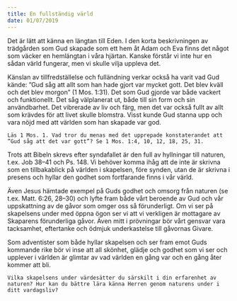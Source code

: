 ```yaml
---
title: En fullständig värld
date: 01/07/2019
---
```


Det är lätt att känna en längtan till Eden. I den korta beskrivningen av trädgården som Gud skapade som ett hem åt Adam och Eva finns det något som väcker en hemlängtan i våra hjärtan. Kanske förstår vi inte hur en sådan värld fungerar, men vi skulle vilja uppleva det.

Känslan av tillfredställelse och fulländning verkar också ha varit vad Gud kände: ”Gud såg att allt som han hade gjort var mycket gott. Det blev kväll och det blev morgon” (1 Mos. 1:31). Det som Gud gjorde var både vackert och funktionellt. Det såg välplanerat ut, både till sin form och sin användbarhet. Det vibrerade av liv och färg, men det var också fullt av allt som krävdes för att livet skulle blomstra. Visst kunde Gud stanna upp och vara nöjd med att världen som han skapade var god.

`Läs 1 Mos. 1. Vad tror du menas med det upprepade konstaterandet att ”Gud såg att det var gott”? Se 1 Mos. 1:4, 10, 12, 18, 25, 31.`

Trots att Bibeln skrevs efter syndafallet är den full av hyllningar till naturen, t.ex. Job 38–41 och Ps. 148. Vi behöver komma ihåg att de inte är skrivna som en tillbakablick på världen i skapelsen, före synden, utan de är skrivna i presens och hyllar den godhet som fortfarande finns i vår värld.

Även Jesus hämtade exempel på Guds godhet och omsorg från naturen (se t.ex. Matt. 6:26, 28–30) och lyfte fram både vårt beroende av Gud och vår uppskattning av de gåvor som omger oss så förunderligt. Om vi ser på skapelsens under med öppna ögon ser vi att vi verkligen är mottagare av Skaparens förunderliga gåvor. Även mitt i prövningar bör vårt gensvar vara tacksamhet, eftertanke och ödmjuk underkastelse till gåvornas Givare.

Som adventister som både hyllar skapelsen och ser fram emot Guds kommande rike bör vi inse att all skönhet, glädje och godhet som vi ser och upplever i världen är glimtar av vad världen en gång var och en gång åter kommer att bli.

`Vilka skapelsens under värdesätter du särskilt i din erfarenhet av naturen? Hur kan du bättre lära känna Herren genom naturens under i ditt vardagsliv?`